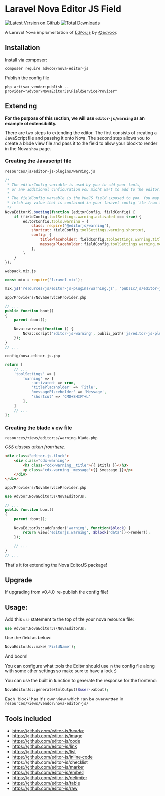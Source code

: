 # Laravel Nova Editor JS Field

[![Latest Version on Github](https://img.shields.io/github/release/advoor/nova-editor-js.svg?style=flat-square)](https://packagist.org/packages/advoor/nova-editor-js)
[![Total Downloads](https://img.shields.io/packagist/dt/advoor/nova-editor-js.svg?style=flat-square)](https://packagist.org/packages/advoor/nova-editor-js)

A Laravel Nova implementation of [Editor.js](https://github.com/codex-team/editor.js) by [@advoor](https://github.com/advoor).

## Installation

Install via composer:

```
composer require advoor/nova-editor-js
```

Publish the config file
```
php artisan vendor:publish --provider="Advoor\NovaEditorJs\FieldServiceProvider"
```

## Extending

**For the purpose of this section, we will use `editor-js/warning` as an example of extensibility.**

There are two steps to extending the editor. The first consists of creating a JavaScript file and passing it onto Nova.
The second step allows you to create a blade view file and pass it to the field to allow your block to render in the Nova `show` page.
 
### Creating the Javascript file

`resources/js/editor-js-plugins/warning.js`

```js
/*
 * The editorConfig variable is used by you to add your tools,
 * or any additional configuration you might want to add to the editor.
 *
 * The fieldConfig variable is the VueJS field exposed to you. You may
 * fetch any value that is contained in your laravel config file from there.
 */
NovaEditorJS.booting(function (editorConfig, fieldConfig) {
    if (fieldConfig.toolSettings.warning.activated === true) {
        editorConfig.tools.warning = {
            class: require('@editorjs/warning'),
            shortcut: fieldConfig.toolSettings.warning.shortcut,
            config: {
                titlePlaceholder: fieldConfig.toolSettings.warning.titlePlaceholder,
                messagePlaceholder: fieldConfig.toolSettings.warning.messagePlaceholder,
            },
        }
    }
});
```

`webpack.mix.js`

```js
const mix = require('laravel-mix');

mix.js('resources/js/editor-js-plugins/warning.js', 'public/js/editor-js-plugins/warning.js');
```

`app/Providers/NovaServiceProvider.php`

```php
// ...
public function boot()
{
    parent::boot();

    Nova::serving(function () {
        Nova::script('editor-js-warning', public_path('js/editor-js-plugins/warning.js'));
    });
}
// ...
```

`config/nova-editor-js.php`

```php
return [
    // ...
    'toolSettings' => [
        'warning' => [
            'activated' => true,
            'titlePlaceholder' => 'Title',
            'messagePlaceholder' => 'Message',
            'shortcut' => 'CMD+SHIFT+L'
        ],
    ]
    // ...
];
```

### Creating the blade view file

`resources/views/editorjs/warning.blade.php`

*CSS classes taken from [here](https://github.com/editor-js/warning/blob/master/src/index.css).*

```html
<div class="editor-js-block">
    <div class="cdx-warning">
        <h3 class="cdx-warning__title">{{ $title }}</h3>
        <p class="cdx-warning__message">{{ $message }}</p>
    </div>
</div>
```

`app/Providers/NovaServiceProvider.php`

```php
use Advoor\NovaEditorJs\NovaEditorJs;

// ...
public function boot()
{
    parent::boot();

    NovaEditorJs::addRender('warning', function($block) {
        return view('editorjs.warning', $block['data'])->render();
    });
    
    // ...
}
// ...
```

That's it for extending the Nova EditorJS package!


## Upgrade
If upgrading from v0.4.0, re-publish the config file!

## Usage:

Add this `use` statement to the top of the your nova resource file:

```php
use Advoor\NovaEditorJs\NovaEditorJs;
```

Use the field as below:

```php
NovaEditorJs::make('FieldName');
```

And boom!

You can configure what tools the Editor should use in the config 
file along with some other settings so make sure to have a look :)

You can use the built in function to generate the response for the frontend:

```php
NovaEditorJs::generateHtmlOutput($user->about);
```

Each 'block' has it's own view which can be overwritten in `resources/views/vendor/nova-editor-js/`

## Tools included
* https://github.com/editor-js/header
* https://github.com/editor-js/image
* https://github.com/editor-js/code
* https://github.com/editor-js/link
* https://github.com/editor-js/list
* https://github.com/editor-js/inline-code
* https://github.com/editor-js/checklist
* https://github.com/editor-js/marker
* https://github.com/editor-js/embed
* https://github.com/editor-js/delimiter
* https://github.com/editor-js/table
* https://github.com/editor-js/raw
